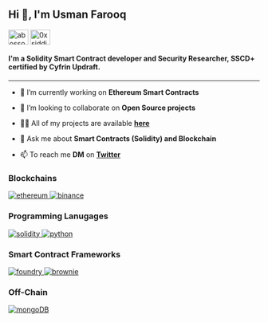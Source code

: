 <h2 align="left">Hi 👋, I'm Usman Farooq</h2>

<p align="left">
<a href="https://twitter.com/0xusmanf" target="blank"><img align="center" src="https://raw.githubusercontent.com/rahuldkjain/github-profile-readme-generator/master/src/images/icons/Social/twitter.svg" alt="abossofmyself" height="30" width="40" /></a>
<a href="https://linkedin.com/in/usman-farooq-7576011b" target="blank"><img align="center" src="https://raw.githubusercontent.com/yushi1007/yushi1007/main/images/linkedin.svg" alt="0xsiddique" height="30" width="40" /></a>
</p>

<h4 align="left">I'm a Solidity Smart Contract developer and Security Researcher, SSCD+ certified by Cyfrin Updraft.</h4>


---


- 🔭 I’m currently working on **Ethereum Smart Contracts**

- 👯 I’m looking to collaborate on **Open Source projects**

- 👨‍💻 All of my projects are available [**here**](https://github.com/usmanfarooq91?tab=repositories)

- 💬 Ask me about **Smart Contracts (Solidity) and Blockchain**

- 📫 To reach me **DM** on [**Twitter**](https://twitter.com/0xusmanf)



<h3 align="left">Blockchains</h3>
<a href="https://ethereum.org/en/" target="_blank" rel="noreferrer"> <img src="https://img.shields.io/badge/Ethereum-3C3C3D?style=for-the-badge&logo=Ethereum&logoColor=white" alt="ethereum"/> </a>
<a href="https://www.bnbchain.org/en/smartChain" target="_blank" rel="noreferrer"> <img src="https://img.shields.io/badge/Binance-yellow?style=for-the-badge&logo=binance&logoColor=black" alt="binance"/> </a>


<h3 align="left">Programming Lanugages</h3>
 <a href="https://docs.soliditylang.org/en/latest/" target="_blank" rel="noreferrer"> <img src="https://img.shields.io/badge/Solidity-e6e6e6?style=for-the-badge&logo=solidity&logoColor=black" alt="solidity"/> </a>
 <a href="https://www.python.org/doc/" target="_blank" rel="noreferrer"> <img src="https://img.shields.io/badge/Python-lightblue?style=for-the-badge&logo=python&logoColor=black" alt="python"/> </a>


 <h3 align="left">Smart Contract Frameworks</h3>
 <a href="https://book.getfoundry.sh/" target="_blank" rel="noreferrer"> <img src="https://img.shields.io/badge/Foundry-lightgrey?style=for-the-badge&logo=ethereum&logoColor=black" alt="foundry"/> </a>
 <a href="https://eth-brownie.readthedocs.io/en/stable/" target="_blank" rel="noreferrer"> <img src="https://img.shields.io/badge/Brownie-grey?style=for-the-badge&logo=ethereum&logoColor=black" alt="brownie"/> </a>

  <h3 align="left">Off-Chain</h3>
<p align="left">
  <a href="https://chain.link/" target="_blank" rel="noreferrer"> <img src="https://img.shields.io/badge/chainlink-375BD2?style=for-the-badge&logo=chainlink&logoColor=white" alt="mongoDB"/> </a>
</p>




